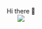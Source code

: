 <div align="center"> Hi there 👋 </div>

<div align="center"> <img src="https://github-readme-stats.vercel.app/api?username=Krekevyks&hide=contribs,prs&show_icons=true&theme=calm" />  </div>
